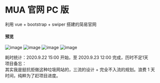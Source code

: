 # MUA 官网 PC 版
利用 vue + bootstrap + swiper 搭建的简易官网

#### 预览
![image](https://github.com/vc0754/mua_website_pc/previews/01.jpg)
![image](https://github.com/vc0754/mua_website_pc/previews/02.jpg)
![image](https://github.com/vc0754/mua_website_pc/previews/03.jpg)
![image](https://github.com/vc0754/mua_website_pc/previews/04.jpg)


耗时统计：2020.9.22 15:00 开始，至 2020.9.23 12:00 完成，历时不足1天  
项目备忘：  
其实我是挺抗拒做这种垃圾网站的，三流的设计 + 完全不入流的规划。浪费 1 天时间，纯粹为了赶项目进度。

